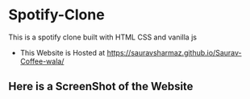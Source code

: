# Spotify-Clone
This is a spotify clone built with HTML  CSS and vanilla js

* This Website is Hosted at https://sauravsharmaz.github.io/Saurav-Coffee-wala/

## Here is a ScreenShot of the Website
 
